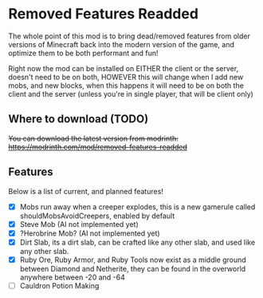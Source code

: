 # Removed Features Readded
The whole point of this mod is to bring dead/removed features from older versions of Minecraft back into the modern version of the game, and optimize them to be both performant and fun!

Right now the mod can be installed on EITHER the client or the server, doesn't need to be on both, HOWEVER this will change when I add new mobs, and new blocks, when this happens it will need to be on both the client and the server (unless you're in single player, that will be client only)

## Where to download (TODO)
~~You can download the latest version from modrinth: https://modrinth.com/mod/removed-features-readded~~


## Features
Below is a list of current, and planned features!

- [x] Mobs run away when a creeper explodes, this is a new gamerule called shouldMobsAvoidCreepers, enabled by default
- [X] Steve Mob (AI not implemented yet)
- [X] ?Herobrine Mob? (AI not implemented yet)
- [X] Dirt Slab, its a dirt slab, can be crafted like any other slab, and used like any other slab.
- [X] Ruby Ore, Ruby Armor, and Ruby Tools now exist as a middle ground between Diamond and Netherite, they can be found in the overworld anywhere between -20 and -64
- [ ] Cauldron Potion Making
